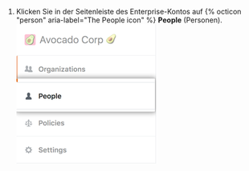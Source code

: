 1. Klicken Sie in der Seitenleiste des Enterprise-Kontos auf {% octicon "person" aria-label="The People icon" %} **People** (Personen). ![Registerkarte „People“ (Personen) auf der Seitenleiste des Enterprise-Kontos](/assets/images/help/business-accounts/business-account-people-tab.png)
